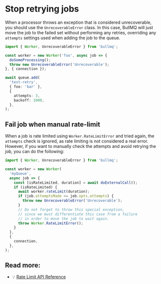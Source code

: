 # Stop retrying jobs

When a processor throws an exception that is considered unrecoverable, you should use the `UnrecoverableError` class. In this case, BullMQ will just move the job to the failed set without performing any retries, overriding any `attempts` settings used when adding the job to the queue.

```typescript
import { Worker, UnrecoverableError } from 'bullmq';

const worker = new Worker('foo', async job => {
  doSomeProcessing();
  throw new UnrecoverableError('Unrecoverable');
}, { connection });

await queue.add(
  'test-retry',
  { foo: 'bar' },
  {
    attempts: 3,
    backoff: 1000,
  },
);
```

## Fail job when manual rate-limit

When a job is rate limited using `Worker.RateLimitError` and tried again, the `attempts` check is ignored, as rate limiting is not considered a real error. However, if you want to manually check the attempts and avoid retrying the job, you can do the following:

```typescript
import { Worker, UnrecoverableError } from 'bullmq';

const worker = new Worker(
  'myQueue',
  async job => {
    const [isRateLimited, duration] = await doExternalCall();
    if (isRateLimited) {
      await worker.rateLimit(duration);
      if (job.attemptsMade >= job.opts.attempts) {
        throw new UnrecoverableError('Unrecoverable');
      }
      // Do not forget to throw this special exception,
      // since we must differentiate this case from a failure
      // in order to move the job to wait again.
      throw Worker.RateLimitError();
    }
  },
  {
    connection,
  },
);
```

## Read more:

- 💡 [Rate Limit API Reference](https://api.docs.bullmq.io/classes/v4.Worker.html#rateLimit)
